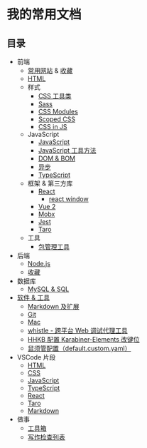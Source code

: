 # 我的常用文档
## 目录
* 前端
  * [常用网站](content/fe/link.md) & [收藏](content/fe/bookmark.md) 
  * [HTML](content/fe/html.md)
  * 样式 
    * [CSS 工具类](content/fe/style/css-util.md)
    * [Sass](content/fe/style/sass.md)
    * [CSS Modules](content/fe/style/css-modules.md)
    * [Scoped CSS](content/fe/style/scoped-css.md)
    * [CSS in JS](content/fe/style/css-in-js.md)
  * JavaScript
    * [JavaScript](content/fe/js/javascript.md)
    * [JavaScript 工具方法](content/fe/js/util.md)
    * [DOM & BOM](content/fe/js/DOM-BOM/README.md)
    * [异步](content/fe/js/async.md)
    * [TypeScript ](content/fe/js/ts/README.md)
  * 框架 & 第三方库
    * [React](content/fe/libs/react/README.md)
      * [react window](content/fe/libs/react/react-window.md)
    * [Vue 2](content/fe/libs/vue-2.md)
    * [Mobx](content/fe/libs/mobx.md)
    * [Jest](content/fe/libs/jest.md)
    * [Taro](content/fe/libs/taro/README.md)
  * 工具
    * [包管理工具](content/fe/tool/package-manage.md)
* 后端
  * [Node.js](content/backend/nodejs.md)
  * [收藏](content/backend/bookmark.md)
* 数据库
  * [MySQL & SQL](content/database/mysql.md)
* [软件 & 工具](content/software/README.md)
  * [Markdown 及扩展](content/software/markdown/README.md)
  * [Git](content/software/git.md)
  * [Mac](content/software/mac.md)
  * [whistle - 跨平台 Web 调试代理工具](content/software/whistle.md)
  * [HHKB 配置 Karabiner-Elements 改键位](content/software/hhkb.md)
  * [鼠须管配置（default.custom.yaml）](content/software/rime.md)
* VSCode 片段
  * [HTML](content/fe/html/0-snippet.md)
  * [CSS](content/fe/style/0-snippet.md)
  * [JavaScript](content/fe/js/0-snippet.md)
  * [TypeScript](content/fe/js/ts/0-snippet.md)
  * [React](content/fe/libs/react/0-snippet.md)
  * [Taro](content/fe/libs/taro/0-snippet.md)
  * [Markdown](content/software/markdown/0-snippet.md)
* 做事
  * [工具箱](content/do/tools/README.md)
  * [写作检查列表](content/do/write.md)
